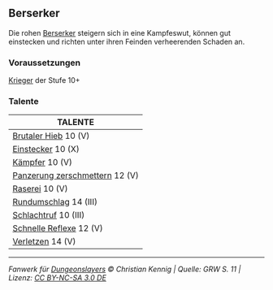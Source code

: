 ## Berserker

Die rohen [Berserker](charaktere-heldenklassen-berserker.md) steigern sich in eine Kampfeswut, können gut einstecken und richten unter ihren Feinden verheerenden Schaden an.

### Voraussetzungen

[Krieger](charaktere-klasse-krieger.md) der Stufe 10+

### Talente

| TALENTE                                                              |
| -------------------------------------------------------------------- |
| [Brutaler Hieb](talente/brutaler-hieb.md) 10 (V)                     |
| [Einstecker](talente/einstecker.md) 10 (X)                           |
| [Kämpfer](talente/kaempfer.md) 10 (V)                                |
| [Panzerung zerschmettern](talente/panzerung-zerschmettern.md) 12 (V) |
| [Raserei](talente/raserei.md) 10 (V)                                 |
| [Rundumschlag](talente/rundumschlag.md) 14 (III)                     |
| [Schlachtruf](talente/schlachtruf.md) 10 (III)                       |
| [Schnelle Reflexe](talente/schnelle-reflexe.md) 12 (V)               |
| [Verletzen](talente/verletzen.md) 14 (V)                             |

---

_Fanwerk für [Dungeonslayers](https://www.dungeonslayers.net/) © Christian Kennig | Quelle: GRW S. 11 | Lizenz: [CC BY-NC-SA 3.0 DE](https://creativecommons.org/licenses/by-nc-sa/3.0/de/)_
